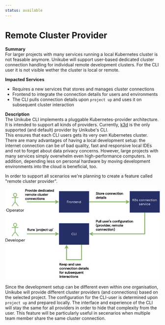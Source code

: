 ```yaml
---
status: available
---
```


# Remote Cluster Provider

**Summary**  
For larger projects with many services running a local Kubernetes cluster is not feasable anymore. Unikube will support user-based dedicated cluster connection handling for individual remote development clusters. For the CLI user it is not visible wether the cluster is local or remote.

 **Impacted Services**  
- Requires a new services that stores and manages cluster connections  
- Frontend to integrate the connection details for users and environments  
- The CLI pulls connection details upon `project up` and uses it on subsequent cluster interaction  


**Description**  
The Unikube CLI implements a pluggable Kubernetes-provider architecture. It is intended to support all kinds of providers. Currently, [k3d](https://k3d.io/) is the only supported (and default) provider by Unikube's CLI.  
This ensures that each CLI users gets its very own Kubernetes cluster. There are many advantages of having a local development setup: the internet connection can be of bad quality, fast and responsive local IDEs and not to forget about data privacy concerns.
However, large projects with many services simply overwhelm even high-performance computers. In addition, depending less on personal hardware by moving development environments into the cloud is beneficial, too.

In order to support all scenarios we're planning to create a feature called "remote cluster provider".

![Remote Cluster Provider](./assets/remote-connections.png)

Since the development setup can be different even within one organisation, Unikube will provide different cluster providers (and connections) based on the selected project. The configuration for the CLI-user is determined upon `project up` and prepared locally. The interface and experience of the CLI will stay the same for all providers in order to hide that complexity from the user.
This feature will be particularly useful in secenarios when multiple team member share the same cluster connection.
